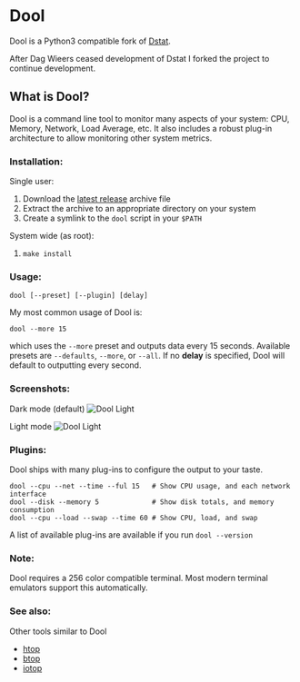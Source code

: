 # Dool

Dool is a Python3 compatible fork of [Dstat](https://github.com/dagwieers/dstat).

After Dag Wieers ceased development of Dstat I forked the project to continue
development.

## What is Dool?

Dool is a command line tool to monitor many aspects of your system: CPU,
Memory, Network, Load Average, etc.  It also includes a robust plug-in
architecture to allow monitoring other system metrics.

### Installation:

Single user:
1. Download the [latest release](https://github.com/scottchiefbaker/dool/releases) archive file
2. Extract the archive to an appropriate directory on your system
3. Create a symlink to the `dool` script in your `$PATH`

System wide (as root):
1. `make install`

### Usage:

    dool [--preset] [--plugin] [delay]

My most common usage of Dool is:

    dool --more 15

which uses the `--more` preset and outputs data every 15 seconds. Available
presets are `--defaults`, `--more`, or `--all`. If no **delay** is specified,
Dool will default to outputting every second.

### Screenshots:

Dark mode (default)
![Dool Light](https://user-images.githubusercontent.com/3429760/192394845-bb4790b9-0a67-4137-90a2-87efcfc1014e.png)

Light mode
![Dool Light](https://user-images.githubusercontent.com/3429760/192389235-9cf5e4a5-cec2-42d9-a116-bcd9dd4e688d.png)

### Plugins:

Dool ships with many plug-ins to configure the output to your taste.

    dool --cpu --net --time --ful 15   # Show CPU usage, and each network interface
    dool --disk --memory 5             # Show disk totals, and memory consumption
    dool --cpu --load --swap --time 60 # Show CPU, load, and swap

A list of available plug-ins are available if you run `dool --version`

### Note:

Dool requires a 256 color compatible terminal. Most modern terminal emulators
support this automatically.

### See also:

Other tools similar to Dool

* [htop](https://htop.dev/)
* [btop](https://github.com/aristocratos/btop)
* [iotop](https://github.com/Tomas-M/iotop)

